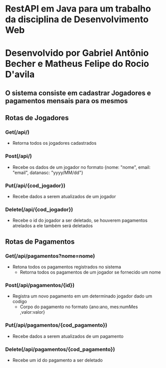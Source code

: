 # RestAPI em Java para um trabalho da disciplina de Desenvolvimento Web

# Desenvolvido por Gabriel Antônio Becher e Matheus Felipe do Rocio D'avila

## O sistema consiste em cadastrar Jogadores e pagamentos mensais para os mesmos

## Rotas de Jogadores

### Get(/api/)

- Retorna todos os jogadores cadastrados

### Post(/api/)

- Recebe os dados de um jogador no formato {nome: "nome", email: "email", datanasc: "yyyy/MM/dd"}

### Put(/api/{cod_jogador})

- Recebe dados a serem atualizados de um jogador

### Delete(/api/{cod_jogador})

- Recebe o id do jogador a ser deletado, se houverem pagamentos atrelados a ele também será deletados

## Rotas de Pagamentos

### Get(/api/pagamentos?nome=nome)

- Retona todos os pagamentos registrados no sistema
  - Retorna todos os pagamentos de um jogador se fornecido um nome

### Post(/api/pagamentos/{id})

- Registra um novo pagamento em um determinado jogador dado um codigo
  - Corpo do pagamento no formato {ano:ano, mes:numMes ,valor:valor}

### Put(/api/pagamentos/{cod_pagamento})

- Recebe dados a serem atualizados de um pagamento

### Delete(/api/pagamentos/{cod_pagamento})

- Recebe um id do pagamento a ser deletado
